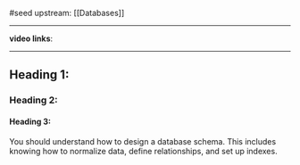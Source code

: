 #seed 
upstream: [[Databases]]

---

**video links**: 

---

## Heading 1:
### Heading 2: 
#### Heading 3: 



You should understand how to design a database schema. This includes knowing how to normalize data, define relationships, and set up indexes.


